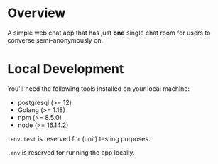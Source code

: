 # Overview

A simple web chat app that has just **one** single chat room for users to converse semi-anonymously on.

# Local Development

You'll need the following tools installed on your local machine:-
- postgresql (>= 12)
- Golang (>= 1.18)
- npm (>= 8.5.0)
- node (>= 16.14.2)

`.env.test` is reserved for (unit) testing purposes.

`.env` is reserved for running the app locally.